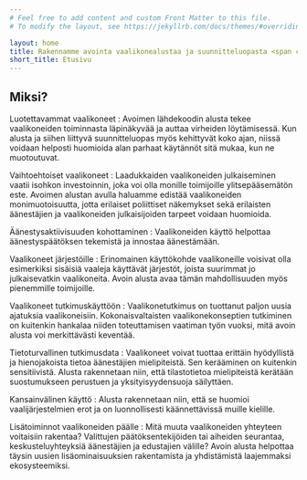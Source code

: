 ```yaml
---
# Feel free to add content and custom Front Matter to this file.
# To modify the layout, see https://jekyllrb.com/docs/themes/#overriding-theme-defaults

layout: home
title: Rakennamme avointa vaalikonealustaa ja suunnitteluopasta <span class="addendum">🎯 Pilotti EU-vaaleissa 2024</span>
short_title: Etusivu
---
```


## Miksi?

Luotettavammat vaalikoneet
: Avoimen lähdekoodin alusta tekee vaalikoneiden toiminnasta läpinäkyvää ja auttaa virheiden löytämisessä. Kun alusta ja siihen liittyvä suunnitteluopas myös kehittyvät koko ajan, niissä voidaan helposti huomioida alan parhaat käytännöt sitä mukaa, kun ne muotoutuvat.

Vaihtoehtoiset vaalikoneet
: Laadukkaiden vaalikoneiden julkaiseminen vaatii isohkon investoinnin, joka voi olla monille toimijoille ylitsepääsemätön este. Avoimen alustan avulla haluamme edistää vaalikoneiden monimuotoisuutta, jotta erilaiset poliittiset näkemykset sekä erilaisten äänestäjien ja vaalikoneiden julkaisijoiden tarpeet voidaan huomioida.

Äänestysaktiivisuuden kohottaminen
: Vaalikoneiden käyttö helpottaa äänestyspäätöksen tekemistä ja innostaa äänestämään.

Vaalikoneet järjestöille
: Erinomainen käyttökohde vaalikoneille voisivat olla esimerkiksi sisäisiä vaaleja käyttävät järjestöt, joista suurimmat jo julkaisevatkin vaalikoneita. Avoin alusta avaa tämän mahdollisuuden myös pienemmille toimijoille.

Vaalikoneet tutkimuskäyttöön
: Vaalikonetutkimus on tuottanut paljon uusia ajatuksia vaalikoneisiin. Kokonaisvaltaisten vaalikonekonseptien tutkiminen on kuitenkin hankalaa niiden toteuttamisen vaatiman työn vuoksi, mitä avoin alusta voi merkittävästi keventää.

Tietoturvallinen tutkimusdata
: Vaalikoneet voivat tuottaa erittäin hyödyllistä ja hienojakoista tietoa äänestäjien mielipiteistä. Sen kerääminen on kuitenkin sensitiivistä. Alusta rakennetaan niin, että tilastotietoa mielipiteistä kerätään suostumukseen perustuen ja yksityisyydensuoja säilyttäen.

Kansainvälinen käyttö
: Alusta rakennetaan niin, että se huomioi vaalijärjestelmien erot ja on luonnollisesti käännettävissä muille kielille.

Lisätoiminnot vaalikoneiden päälle
: Mitä muuta  vaalikoneiden yhteyteen voitaisiin rakentaa? Valittujen päätöksentekijöiden tai aiheiden seurantaa, keskusteluyhteyksiä äänestäjien ja edustajien välille? Avoin alusta helpottaa täysin uusien lisäominaisuuksien rakentamista ja yhdistämistä laajemmaksi ekosysteemiksi.